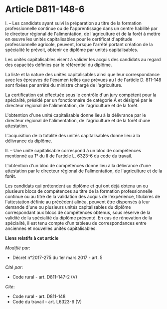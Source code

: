 # Article D811-148-6

I. – Les candidats ayant suivi la préparation au titre de la formation professionnelle continue ou de l'apprentissage dans un
centre habilité par le directeur régional de l'alimentation, de l'agriculture et de la forêt à mettre en œuvre les unités
capitalisables pour le certificat d'aptitude professionnelle agricole, peuvent, lorsque l'arrêté portant création de la
spécialité le prévoit, obtenir ce diplôme par unités capitalisables. 

Les unités capitalisables visent à valider les acquis des candidats au regard des capacités définies par le référentiel du
diplôme. 

La liste et la nature des unités capitalisables ainsi que leur correspondance avec les épreuves de l'examen telles que
prévues au I de l'article D. 811-148 sont fixées par arrêté du ministre chargé de l'agriculture. 

La certification est effectuée sous le contrôle d'un jury compétent pour la spécialité, présidé par un fonctionnaire de
catégorie A et désigné par le directeur régional de l'alimentation, de l'agriculture et de la forêt. 

L'obtention d'une unité capitalisable donne lieu à la délivrance par le directeur régional de l'alimentation, de
l'agriculture et de la forêt d'une attestation. 

L'acquisition de la totalité des unités capitalisables donne lieu à la délivrance du diplôme. 

II. – Une unité capitalisable correspond à un bloc de compétences mentionné au 1° du II de l'article L. 6323-6 du code du
travail. 

L'obtention d'un bloc de compétences donne lieu à la délivrance d'une attestation par le directeur régional de
l'alimentation, de l'agriculture et de la forêt. 

Les candidats qui prétendent au diplôme et qui ont déjà obtenu un ou plusieurs blocs de compétences au titre de la formation
professionnelle continue ou au titre de la validation des acquis de l'expérience, titulaires de l'attestation définie au
précédent alinéa, peuvent être dispensés à leur demande d'une ou plusieurs unités capitalisables du diplôme correspondant aux
blocs de compétences obtenus, sous réserve de la validité de la spécialité du diplôme présenté. En cas de rénovation de la
spécialité, il est tenu compte d'un tableau de correspondances entre anciennes et nouvelles unités capitalisables.

**Liens relatifs à cet article**

_Modifié par_:

  - Décret n°2017-275 du 1er mars 2017 - art. 5

_Cité par_:

  - Code rural - art. D811-147-2 (V)

_Cite_:

  - Code rural - art. D811-148
  - Code du travail - art. L6323-6 (V)

